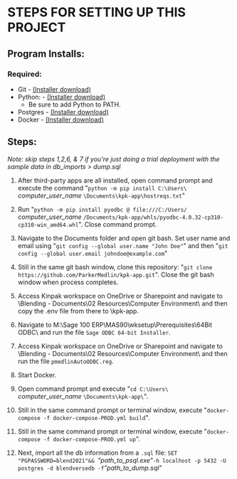# STEPS FOR SETTING UP THIS PROJECT 

## Program Installs:

### Required:
 - Git - <a href="https://git-scm.com/download/">(Installer download)</a>
 - Python: - <a href="https://www.python.org/downloads/">(Installer download)</a>
    - Be sure to add Python to PATH.
 - Postgres - <a href="https://www.postgresql.org/download/">(Installer download)</a>
 - Docker - <a href="https://docs.docker.com/desktop/install/windows-install/">(Installer download)</a>



## Steps:
<em>Note: skip steps 1,2,6, & 7 if you're just doing a trial deployment with the sample data in db_imports > dump.sql</em>

1. After third-party apps are all installed, open command prompt and execute the command "`python -m pip install C:\Users\` *computer_user_name* `\Documents\kpk-app\hostreqs.txt`"
   
2. Run "`python -m pip install pyodbc @ file:///C:/Users/` *computer_user_name* `/Documents/kpk-app/whls/pyodbc-4.0.32-cp310-cp310-win_amd64.whl`". Close command prompt.

3. Navigate to the Documents folder and open git bash. Set user name and email using "`git config --global user.name "John Doe"`" and then "`git config --global user.email johndoe@example.com`"

4. Still in the same git bash window, clone this repository: "`git clone https://github.com/ParkerMedlin/kpk-app.git`". Close the git bash window when process completes. 

5. Access Kinpak workspace on OneDrive or Sharepoint and navigate to \Blending - Documents\02 Resources\Computer Environment\ and then copy the .env file from there to \kpk-app\.

6.  Navigate to M:\Sage 100 ERP\MAS90\wksetup\Prerequisites\64Bit ODBC\ and run the file `Sage ODBC 64-bit Installer`. 

7. Access Kinpak workspace on OneDrive or Sharepoint and navigate to \Blending - Documents\02 Resources\Computer Environment\ and then run the file `pmedlinAutoODBC.reg`.

8. Start Docker.

9. Open command prompt and execute  "`cd C:\Users\` *computer_user_name* `\Documents\kpk-app\`".

10. Still in the same command prompt or terminal window, execute "`docker-compose -f docker-compose-PROD.yml build`".

11. Still in the same command prompt or terminal window, execute "`docker-compose -f docker-compose-PROD.yml up`".

12. Next, import all the db information from a `.sql` file: 
   `SET "PGPASSWORD=blend2021"&& `*"path_to_psql.exe"*` -h localhost -p 5432 -U postgres -d blendversedb -f `*"path_to_dump.sql"*